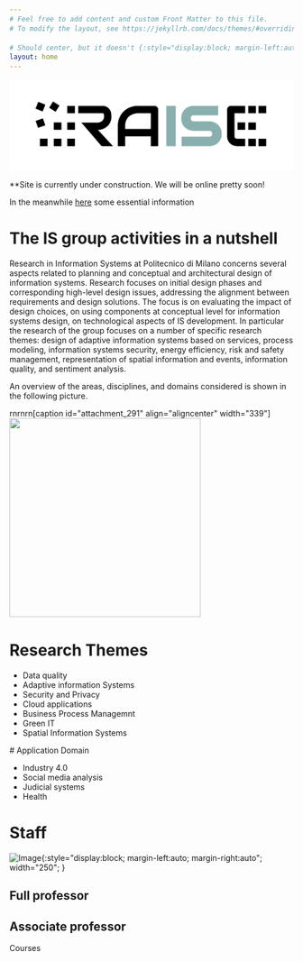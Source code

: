 ```yaml
---
# Feel free to add content and custom Front Matter to this file.
# To modify the layout, see https://jekyllrb.com/docs/themes/#overriding-theme-defaults

# Should center, but it doesn't {:style="display:block; margin-left:auto; margin-right:auto; width:250px"; }
layout: home
---
```


![Image](/static/logo_raise_cropped_.png)

**Site is currently under construction.
We will be online pretty soon!
 
In the meanwhile [here](https://www.deib.polimi.it/eng/research-lines/details/85) some essential information

# The IS group activities in a nutshell 

Research in Information Systems at Politecnico di Milano concerns several aspects related to planning and conceptual and architectural design of information systems. Research focuses on initial design phases and corresponding high-level design issues, addressing the alignment between requirements and design solutions. The focus is on evaluating the impact of design choices, on using components at conceptual level for information systems design, on technological aspects of IS development. In particular the research of the group focuses on a number of specific research themes: design of adaptive information systems based on services, process modeling, information systems security, energy efficiency, risk and safety management, representation of spatial information and events, information quality, and sentiment analysis.

An overview of the areas, disciplines, and domains considered is shown in the following picture.</p>rnrnrn[caption id="attachment_291" align="aligncenter" width="339"]<img class=" wp-image-291" title="Research themes @ ISGroup" src="http://isgroup.dei.polimi.it/wp-content/uploads/stackricerca-982x1024.png" alt="" width="339" height="353" /> 
 
# Research Themes
 
 - Data quality
 - Adaptive information Systems
 - Security and Privacy
 - Cloud applications
 - Business Process Managemnt
 - Green IT
 - Spatial Information Systems

# Application Domain

 - Industry 4.0
 - Social media analysis
 - Judicial systems
 - Health 

 # Staff

![Image](/static/group_pic.png){:style="display:block; margin-left:auto; margin-right:auto"; width="250"; }

 ## Full professor

 ## Associate professor

 
 Courses
 
 



 
